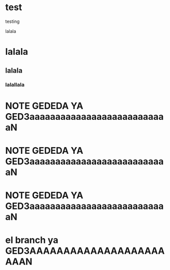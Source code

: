 # test
testing

lalala

# lalala

## lalala

### lalallala

# NOTE GEDEDA YA GED3aaaaaaaaaaaaaaaaaaaaaaaaaaaN
# NOTE GEDEDA YA GED3aaaaaaaaaaaaaaaaaaaaaaaaaaaN
# NOTE GEDEDA YA GED3aaaaaaaaaaaaaaaaaaaaaaaaaaaN

# el branch ya GED3AAAAAAAAAAAAAAAAAAAAAAAN
